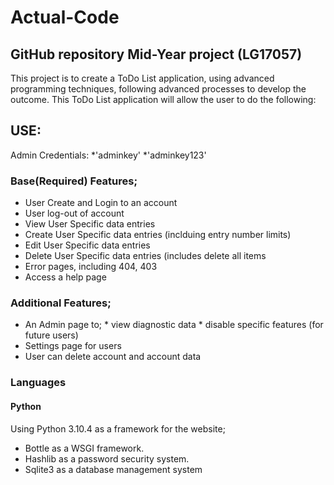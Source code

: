 # Actual-Code
## GitHub repository Mid-Year project (LG17057)

This project is to create a ToDo List application, using advanced programming techniques, following advanced processes to develop the outcome. 
This ToDo List application will allow the user to do the following:

## USE:
Admin Credentials:
                *'adminkey'
                *'adminkey123'

### Base(Required) Features;

* User Create and Login to an account
* User log-out of account
* View User Specific data entries
* Create User Specific data entries (inclduing entry number limits)
* Edit User Specific data entries
* Delete User Specific data entries (includes delete all items
* Error pages, including 404, 403
* Access a help page


### Additional Features;

* An Admin page to; * view diagnostic data
                    * disable specific features (for future users)
* Settings page for users
* User can delete account and account data
  
  
### Languages

#### Python 

Using Python 3.10.4 as a framework for the website;

* Bottle as a WSGI framework.
* Hashlib as a password security system.
* Sqlite3 as a database management system

